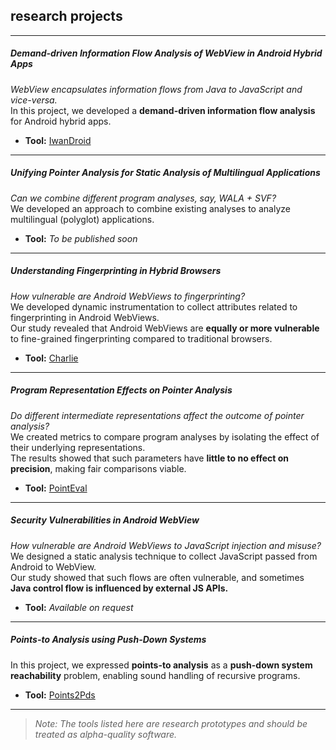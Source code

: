 ## research projects

---

##### Demand-driven Information Flow Analysis of WebView in Android Hybrid Apps

*WebView encapsulates information flows from Java to JavaScript and vice-versa.*  
In this project, we developed a **demand-driven information flow analysis** for Android hybrid apps.

- **Tool:** [IwanDroid](https://iwandroid.github.io)

---

##### Unifying Pointer Analysis for Static Analysis of Multilingual Applications

*Can we combine different program analyses, say, WALA + SVF?*  
We developed an approach to combine existing analyses to analyze multilingual (polyglot) applications.

- **Tool:** _To be published soon_

---

##### Understanding Fingerprinting in Hybrid Browsers

*How vulnerable are Android WebViews to fingerprinting?*  
We developed dynamic instrumentation to collect attributes related to fingerprinting in Android WebViews.  
Our study revealed that Android WebViews are **equally or more vulnerable** to fine-grained fingerprinting compared to traditional browsers.

- **Tool:** [Charlie](https://github.com/AliDevel/Charlie)

---

##### Program Representation Effects on Pointer Analysis

*Do different intermediate representations affect the outcome of pointer analysis?*  
We created metrics to compare program analyses by isolating the effect of their underlying representations.  
The results showed that such parameters have **little to no effect on precision**, making fair comparisons viable.

- **Tool:** [PointEval](https://github.com/jpksh90/pointeval)

---

##### Security Vulnerabilities in Android WebView

*How vulnerable are Android WebViews to JavaScript injection and misuse?*  
We designed a static analysis technique to collect JavaScript passed from Android to WebView.  
Our study showed that such flows are often vulnerable, and sometimes **Java control flow is influenced by external JS APIs.**

- **Tool:** _Available on request_

---

##### Points-to Analysis using Push-Down Systems

In this project, we expressed **points-to analysis** as a **push-down system reachability** problem, enabling sound handling of recursive programs.

- **Tool:** [Points2Pds](https://github.com/jpksh90/Points2Pds)

---

> *Note: The tools listed here are research prototypes and should be treated as alpha-quality software.*
